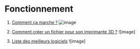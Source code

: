 # Fonctionnement

1. [Comment ça marche ?](http://www.primante3d.com/principe/)
![image](images/3dcommentçamarche.png)

2. [Comment créer un fichier pour son imprimante 3D ?](http://www.primante3d.com/modeliser/)
![image]

3. [Liste des meilleurs logiciels](https://all3dp.com/fr/1/meilleur-logiciel-imprimante-3d-gratuit-en-ligne/)
![image]
